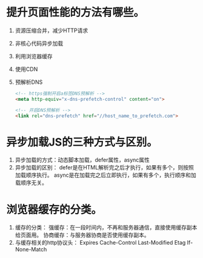 # 提升页面性能的方法有哪些。

1. 资源压缩合并，减少HTTP请求
2. 非核心代码异步加载
3. 利用浏览器缓存
4. 使用CDN
5. 预解析DNS
	
	```html
	<!-- https强制开启a标签DNS预解析 -->
	<meta http-equiv="x-dns-prefetch-control" content="on">

	<!-- 开启DNS预解析 -->
	<link rel="dns-prefetch" href="//host_name_to_prefetch.com">
	```


# 异步加载JS的三种方式与区别。

1. 异步加载的方式：动态脚本加载，defer属性，async属性
2. 异步加载的区别：
		defer是在HTML解析完之后才执行，如果有多个，则按照加载顺序执行。
		async是在加载完之后立即执行，如果有多个，执行顺序和加载顺序无关。


# 浏览器缓存的分类。

1. 缓存的分类：
	强缓存：在一段时间内，不再和服务器通信，直接使用缓存副本给页面用。
	协商缓存：与服务器协商是否使用缓存副本。
2. 与缓存相关的http协议头：
	Expires
	Cache-Control
	Last-Modified
	Etag
	If-None-Match
